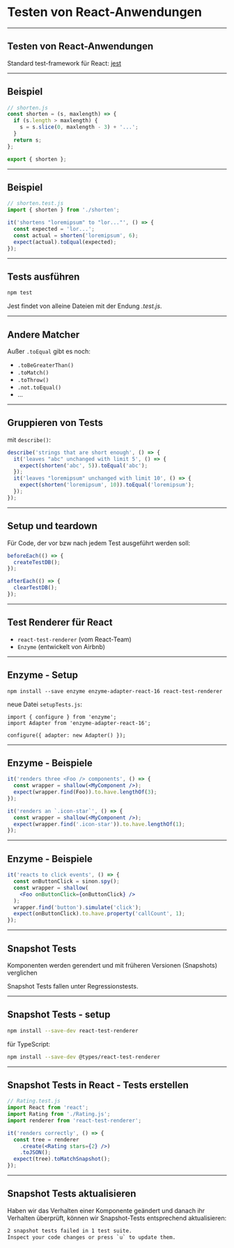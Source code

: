 # Testen von React-Anwendungen

---

## Testen von React-Anwendungen

Standard test-framework für React: [jest](https://facebook.github.io/jest/)

---

## Beispiel

```js
// shorten.js
const shorten = (s, maxlength) => {
  if (s.length > maxlength) {
    s = s.slice(0, maxlength - 3) + '...';
  }
  return s;
};

export { shorten };
```

---

## Beispiel

```js
// shorten.test.js
import { shorten } from './shorten';

it('shortens "loremipsum" to "lor..."', () => {
  const expected = 'lor...';
  const actual = shorten('loremipsum', 6);
  expect(actual).toEqual(expected);
});
```

---

## Tests ausführen

```bash
npm test
```

Jest findet von alleine Dateien mit der Endung _.test.js_.

---

## Andere Matcher

Außer `.toEqual` gibt es noch:

- `.toBeGreaterThan()`
- `.toMatch()`
- `.toThrow()`
- `.not.toEqual()`
- ...

---

## Gruppieren von Tests

mit `describe()`:

```js
describe('strings that are short enough', () => {
  it('leaves "abc" unchanged with limit 5', () => {
    expect(shorten('abc', 5)).toEqual('abc');
  });
  it('leaves "loremipsum" unchanged with limit 10', () => {
    expect(shorten('loremipsum', 10)).toEqual('loremipsum');
  });
});
```

---

## Setup und teardown

Für Code, der vor bzw nach jedem Test ausgeführt werden soll:

```js
beforeEach(() => {
  createTestDB();
});

afterEach(() => {
  clearTestDB();
});
```

---

## Test Renderer für React

- `react-test-renderer` (vom React-Team)
- `Enzyme` (entwickelt von Airbnb)

---

## Enzyme - Setup

```
npm install --save enzyme enzyme-adapter-react-16 react-test-renderer
```

neue Datei `setupTests.js`:

```
import { configure } from 'enzyme';
import Adapter from 'enzyme-adapter-react-16';

configure({ adapter: new Adapter() });
```

---

## Enzyme - Beispiele

```jsx
it('renders three <Foo /> components', () => {
  const wrapper = shallow(<MyComponent />);
  expect(wrapper.find(Foo)).to.have.lengthOf(3);
});

it('renders an `.icon-star`', () => {
  const wrapper = shallow(<MyComponent />);
  expect(wrapper.find('.icon-star')).to.have.lengthOf(1);
});
```

---

## Enzyme - Beispiele

```jsx
it('reacts to click events', () => {
  const onButtonClick = sinon.spy();
  const wrapper = shallow(
    <Foo onButtonClick={onButtonClick} />
  );
  wrapper.find('button').simulate('click');
  expect(onButtonClick).to.have.property('callCount', 1);
});
```

---

## Snapshot Tests

Komponenten werden gerendert und mit früheren Versionen (Snapshots) verglichen

Snapshot Tests fallen unter Regressionstests.

---

## Snapshot Tests - setup

```bash
npm install --save-dev react-test-renderer
```

für TypeScript:

```bash
npm install --save-dev @types/react-test-renderer
```

---

## Snapshot Tests in React - Tests erstellen

```jsx
// Rating.test.js
import React from 'react';
import Rating from './Rating.js';
import renderer from 'react-test-renderer';

it('renders correctly', () => {
  const tree = renderer
    .create(<Rating stars={2} />)
    .toJSON();
  expect(tree).toMatchSnapshot();
});
```

---

## Snapshot Tests aktualisieren

Haben wir das Verhalten einer Komponente geändert und danach ihr Verhalten überprüft,
können wir Snapshot-Tests entsprechend aktualisieren:

```txt
2 snapshot tests failed in 1 test suite.
Inspect your code changes or press `u` to update them.
```
